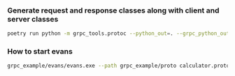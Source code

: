 ### Generate request and response classes along with client and server classes
```bash
poetry run python -m grpc_tools.protoc --python_out=. --grpc_python_out=. --proto_path=. grpc_example/proto/calculator.proto
```

### How to start evans
```bash
grpc_example/evans/evans.exe --path grpc_example/proto calculator.proto -r
```